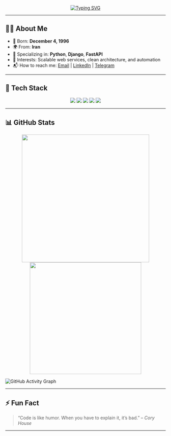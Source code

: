 <!-- Typing Animation -->
<p align="center">
  <a href="https://git.io/typing-svg">
    <img src="https://readme-typing-svg.demolab.com?font=Fira+Code&size=22&pause=1000&color=00FFAB&center=true&vCenter=true&width=600&lines=Hi+%F0%9F%91%8B%2C+I'm+Poria+Delavariyan;Back-End+Developer+from+Iran;Passionate+about+clean+code+%26+scalable+systems;Welcome+to+my+GitHub+profile!" alt="Typing SVG" />
  </a>
</p>

<hr>

## 👨‍💻 About Me

- 🎂 Born: **December 4, 1996**
- 🌍 From: **Iran**
- 💼 Specializing in: **Python**, **Django**, **FastAPI**
- 🧠 Interests: Scalable web services, clean architecture, and automation
- 📬 How to reach me: [Email](poria.dell7@gmail.com) | [LinkedIn](https://linkedin.com/in/p7deli) | [Telegram](https://t.me/p7deli)

---

## 🚀 Tech Stack

<div align="center">
  <img src="https://img.shields.io/badge/Python-3670A0?style=for-the-badge&logo=python&logoColor=white"/>
  <img src="https://img.shields.io/badge/Django-092E20?style=for-the-badge&logo=django&logoColor=white"/>
  <img src="https://img.shields.io/badge/FastAPI-009688?style=for-the-badge&logo=fastapi&logoColor=white"/>
  <img src="https://img.shields.io/badge/PostgreSQL-336791?style=for-the-badge&logo=postgresql&logoColor=white"/>
  <img src="https://img.shields.io/badge/Linux-FCC624?style=for-the-badge&logo=linux&logoColor=black"/>
</div>

---

## 📊 GitHub Stats

<p align="center">
  <img src="https://github-readme-stats.vercel.app/api?username=YourGitHubUsername&show_icons=true&theme=radical" width="400"/>
  <img src="https://github-readme-stats.vercel.app/api/top-langs/?username=YourGitHubUsername&layout=compact&theme=radical" width="350"/>
</p>

![GitHub Activity Graph](https://activity-graph.herokuapp.com/graph?p7deli=username&theme=react-dark)

---

## ⚡ Fun Fact

> “Code is like humor. When you have to explain it, it’s bad.” – *Cory House*

---

